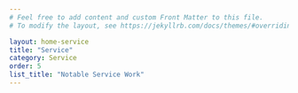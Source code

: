 ```yaml
---
# Feel free to add content and custom Front Matter to this file.
# To modify the layout, see https://jekyllrb.com/docs/themes/#overriding-theme-defaults

layout: home-service
title: "Service"
category: Service
order: 5
list_title: "Notable Service Work"
---
```

